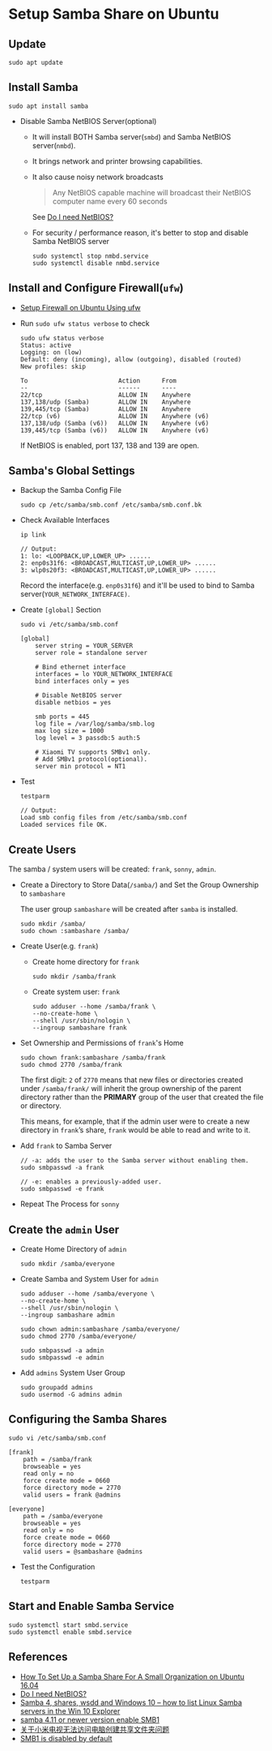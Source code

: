 # Setup Samba Share on Ubuntu

## Update
```
sudo apt update
```

## Install Samba
```
sudo apt install samba
```

* Disable Samba NetBIOS Server(optional)
  * It will install BOTH Samba server(`smbd`) and Samba NetBIOS server(`nmbd`).
  * It brings network and printer browsing capabilities.
  * It also cause noisy network broadcasts

    > Any NetBIOS capable machine will broadcast their NetBIOS computer name every 60 seconds

    See [Do I need NetBIOS?](https://blogs.msmvps.com/acefekay/2013/03/02/do-i-need-netbios/)

  * For security / performance reason, it's better to stop and disable Samba NetBIOS server

    ```
    sudo systemctl stop nmbd.service
    sudo systemctl disable nmbd.service
    ```

## Install and Configure Firewall(`ufw`)
* [Setup Firewall on Ubuntu Using ufw](https://github.com/northbright/Notes/blob/master/Linux/Ubuntu/network/setup-firewall-on-ubuntu-using-ufw.md)

* Run `sudo ufw status verbose` to check

  ```
  sudo ufw status verbose
  Status: active
  Logging: on (low)
  Default: deny (incoming), allow (outgoing), disabled (routed)
  New profiles: skip

  To                         Action      From
  --                         ------      ----
  22/tcp                     ALLOW IN    Anywhere                  
  137,138/udp (Samba)        ALLOW IN    Anywhere                  
  139,445/tcp (Samba)        ALLOW IN    Anywhere                  
  22/tcp (v6)                ALLOW IN    Anywhere (v6)             
  137,138/udp (Samba (v6))   ALLOW IN    Anywhere (v6)             
  139,445/tcp (Samba (v6))   ALLOW IN    Anywhere (v6)  
  ```

  If NetBIOS is enabled, port 137, 138 and 139 are open.

## Samba's Global Settings
* Backup the Samba Config File

  ```
  sudo cp /etc/samba/smb.conf /etc/samba/smb.conf.bk
  ```

* Check Available Interfaces

  ```
  ip link

  // Output:
  1: lo: <LOOPBACK,UP,LOWER_UP> ......
  2: enp0s31f6: <BROADCAST,MULTICAST,UP,LOWER_UP> ......
  3: wlp0s20f3: <BROADCAST,MULTICAST,UP,LOWER_UP> ......
  ```

  Record the interface(e.g. `enp0s31f6`) and it'll be used to bind to Samba server(`YOUR_NETWORK_INTERFACE)`.

* Create `[global]` Section

  ```
  sudo vi /etc/samba/smb.conf
  ```

  ```
  [global]
      server string = YOUR_SERVER
      server role = standalone server

      # Bind ethernet interface
      interfaces = lo YOUR_NETWORK_INTERFACE
      bind interfaces only = yes

      # Disable NetBIOS server
      disable netbios = yes

      smb ports = 445
      log file = /var/log/samba/smb.log
      max log size = 1000
      log level = 3 passdb:5 auth:5

      # Xiaomi TV supports SMBv1 only.
      # Add SMBv1 protocol(optional).
      server min protocol = NT1
  ```

* Test

  ```
  testparm

  // Output:
  Load smb config files from /etc/samba/smb.conf
  Loaded services file OK.
  ```

## Create Users
The samba / system users will be created: `frank`, `sonny`, `admin`.

* Create a Directory to Store Data(`/samba/`) and Set the Group Ownership to `sambashare`

  The user group `sambashare` will be created after `samba` is installed.

  ```
  sudo mkdir /samba/
  sudo chown :sambashare /samba/
  ```

* Create User(e.g. `frank`)

  * Create home directory for `frank`

    ```
    sudo mkdir /samba/frank
    ```

  * Create system user: `frank`

    ```
    sudo adduser --home /samba/frank \
    --no-create-home \
    --shell /usr/sbin/nologin \
    --ingroup sambashare frank
    ```

* Set Ownership and Permissions of `frank`'s Home

  ```
  sudo chown frank:sambashare /samba/frank
  sudo chmod 2770 /samba/frank
  ```

  The first digit: `2` of `2770` means that new files or directories created under `/samba/frank/` will inherit the group ownership of the parent directory rather than the **PRIMARY** group of the user that created the file or directory.

  This means, for example, that if the admin user were to create a new directory in `frank`’s share, `frank` would be able to read and write to it.

* Add `frank` to Samba Server

  ```
  // -a: adds the user to the Samba server without enabling them.
  sudo smbpasswd -a frank

  // -e: enables a previously-added user.
  sudo smbpasswd -e frank
  ```

* Repeat The Process for `sonny`

## Create the `admin` User
* Create Home Directory of `admin`

  ```
  sudo mkdir /samba/everyone
  ```

* Create Samba and System User for `admin`

  ```
  sudo adduser --home /samba/everyone \
  --no-create-home \
  --shell /usr/sbin/nologin \
  --ingroup sambashare admin
  ```

  ```
  sudo chown admin:sambashare /samba/everyone/
  sudo chmod 2770 /samba/everyone/
  ```

  ```
  sudo smbpasswd -a admin
  sudo smbpasswd -e admin
  ```

* Add `admins` System User Group

  ```
  sudo groupadd admins
  sudo usermod -G admins admin
  ```

## Configuring the Samba Shares

```
sudo vi /etc/samba/smb.conf
```

```
[frank]
    path = /samba/frank
    browseable = yes
    read only = no
    force create mode = 0660
    force directory mode = 2770
    valid users = frank @admins

[everyone]
    path = /samba/everyone
    browseable = yes
    read only = no
    force create mode = 0660
    force directory mode = 2770
    valid users = @sambashare @admins
```

* Test the Configuration

  ```
  testparm
  ```

## Start and Enable Samba Service

```
sudo systemctl start smbd.service
sudo systemctl enable smbd.service
```

## References
* [How To Set Up a Samba Share For A Small Organization on Ubuntu 16.04](https://www.digitalocean.com/community/tutorials/how-to-set-up-a-samba-share-for-a-small-organization-on-ubuntu-16-04)
* [Do I need NetBIOS?](https://blogs.msmvps.com/acefekay/2013/03/02/do-i-need-netbios/)
* [Samba 4, shares, wsdd and Windows 10 – how to list Linux Samba servers in the Win 10 Explorer](https://linux-blog.anracom.com/2020/05/24/samba-4-shares-wsdd-and-windows-10-how-to-list-linux-samba-servers-in-the-win-10-explorer/)
* [samba 4.11 or newer version enable SMB1](https://www.cnblogs.com/mrcoolfuyu/p/12321159.html)
* [关于小米电视无法访问电脑创建共享文件夹问题](https://zhuanlan.zhihu.com/p/340762417)
* [SMB1 is disabled by default](https://wiki.samba.org/index.php/Samba_4.11_Features_added/changed#SMB1_is_disabled_by_default)
